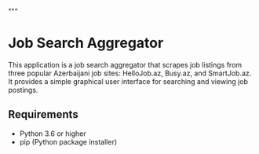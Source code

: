 """
# Job Search Aggregator

This application is a job search aggregator that scrapes job listings from three popular Azerbaijani job sites: HelloJob.az, Busy.az, and SmartJob.az. It provides a simple graphical user interface for searching and viewing job postings.

## Requirements

- Python 3.6 or higher
- pip (Python package installer)
